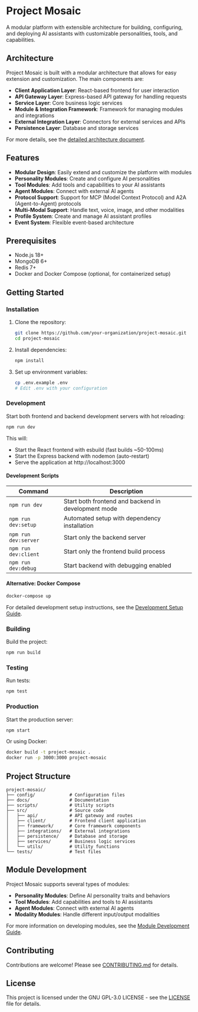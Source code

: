 # Project Mosaic

A modular platform with extensible architecture for building, configuring, and deploying AI assistants with customizable personalities, tools, and capabilities.

## Architecture

Project Mosaic is built with a modular architecture that allows for easy extension and customization. The main components are:

- **Client Application Layer**: React-based frontend for user interaction
- **API Gateway Layer**: Express-based API gateway for handling requests
- **Service Layer**: Core business logic services
- **Module & Integration Framework**: Framework for managing modules and integrations
- **External Integration Layer**: Connectors for external services and APIs
- **Persistence Layer**: Database and storage services

For more details, see the [detailed architecture document](modularai-detailed-architecture.md).

## Features

- **Modular Design**: Easily extend and customize the platform with modules
- **Personality Modules**: Create and configure AI personalities
- **Tool Modules**: Add tools and capabilities to your AI assistants
- **Agent Modules**: Connect with external AI agents
- **Protocol Support**: Support for MCP (Model Context Protocol) and A2A (Agent-to-Agent) protocols
- **Multi-Modal Support**: Handle text, voice, image, and other modalities
- **Profile System**: Create and manage AI assistant profiles
- **Event System**: Flexible event-based architecture

## Prerequisites

- Node.js 18+
- MongoDB 6+
- Redis 7+
- Docker and Docker Compose (optional, for containerized setup)

## Getting Started

### Installation

1. Clone the repository:

   ```bash
   git clone https://github.com/your-organization/project-mosaic.git
   cd project-mosaic
   ```

2. Install dependencies:

   ```bash
   npm install
   ```

3. Set up environment variables:
   ```bash
   cp .env.example .env
   # Edit .env with your configuration
   ```

### Development

Start both frontend and backend development servers with hot reloading:

```bash
npm run dev
```

This will:
- Start the React frontend with esbuild (fast builds ~50-100ms)
- Start the Express backend with nodemon (auto-restart)
- Serve the application at http://localhost:3000

#### Development Scripts

| Command | Description |
|---------|-------------|
| `npm run dev` | Start both frontend and backend in development mode |
| `npm run dev:setup` | Automated setup with dependency installation |
| `npm run dev:server` | Start only the backend server |
| `npm run dev:client` | Start only the frontend build process |
| `npm run dev:debug` | Start backend with debugging enabled |

#### Alternative: Docker Compose

```bash
docker-compose up
```

For detailed development setup instructions, see the [Development Setup Guide](docs/development-setup.md).

### Building

Build the project:

```bash
npm run build
```

### Testing

Run tests:

```bash
npm test
```

### Production

Start the production server:

```bash
npm start
```

Or using Docker:

```bash
docker build -t project-mosaic .
docker run -p 3000:3000 project-mosaic
```

## Project Structure

```
project-mosaic/
├── config/             # Configuration files
├── docs/               # Documentation
├── scripts/            # Utility scripts
├── src/                # Source code
│   ├── api/            # API gateway and routes
│   ├── client/         # Frontend client application
│   ├── framework/      # Core framework components
│   ├── integrations/   # External integrations
│   ├── persistence/    # Database and storage
│   ├── services/       # Business logic services
│   └── utils/          # Utility functions
└── tests/              # Test files
```

## Module Development

Project Mosaic supports several types of modules:

- **Personality Modules**: Define AI personality traits and behaviors
- **Tool Modules**: Add capabilities and tools to AI assistants
- **Agent Modules**: Connect with external AI agents
- **Modality Modules**: Handle different input/output modalities

For more information on developing modules, see the [Module Development Guide](docs/module-development.md).

## Contributing

Contributions are welcome! Please see [CONTRIBUTING.md](CONTRIBUTING.md) for details.

## License

This project is licensed under the GNU GPL-3.0 LICENSE - see the [LICENSE](LICENSE) file for details.
